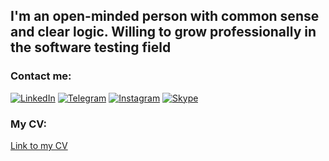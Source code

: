 ## I'm an open-minded person with common sense and clear logic. Willing to grow professionally in the software testing field

### Contact me:
[![LinkedIn](https://img.shields.io/badge/-LinkedIn-232A24?style=for-the-badge&logo=linkedin&logoColor=007BB6)](https://www.linkedin.com/in/margaritabobrik/)
[![Telegram](https://img.shields.io/badge/-Telegram-232A24?style=for-the-badge&logo=telegram&logoColor=27A0D9)](https://t.me/Margarita_Bobrik)
[![Instagram](https://img.shields.io/badge/-Instagram-232A24?style=for-the-badge&logo=instagram&logoColor=771A34)](https://www.instagram.com/margo_yo)
[![Skype](https://img.shields.io/badge/-Skype-232A24?style=for-the-badge&logo=Skype&logoColor=318CE7)](https://join.skype.com/invite/AUMdXVun5MoL)

### My CV:
[Link to my CV](https://drive.google.com/file/d/1-8nHM8M7IuAklMngVWT4W0N8kFrgU4dI/view?usp=sharing)